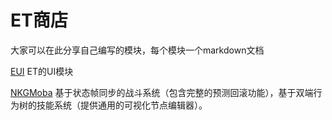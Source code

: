 # ET商店
大家可以在此分享自己编写的模块，每个模块一个markdown文档

[EUI](https://github.com/zzjfengqing/ET-EUI)  ET的UI模块  

[NKGMoba](https://gitee.com/NKG_admin/NKGMobaBasedOnET/tree/StateFrameSync/) 基于状态帧同步的战斗系统（包含完整的预测回滚功能），基于双端行为树的技能系统（提供通用的可视化节点编辑器）。